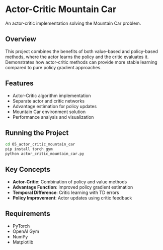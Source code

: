 # Actor-Critic Mountain Car

An actor-critic implementation solving the Mountain Car problem.

## Overview

This project combines the benefits of both value-based and policy-based methods, where the actor learns the policy and the critic evaluates it. Demonstrates how actor-critic methods can provide more stable learning compared to pure policy gradient approaches.

## Features

- Actor-Critic algorithm implementation
- Separate actor and critic networks
- Advantage estimation for policy updates
- Mountain Car environment solution
- Performance analysis and visualization

## Running the Project

```bash
cd 05_actor_critic_mountain_car
pip install torch gym
python actor_critic_mountain_car.py
```

## Key Concepts

- **Actor-Critic**: Combination of policy and value methods
- **Advantage Function**: Improved policy gradient estimation
- **Temporal Difference**: Critic learning with TD errors
- **Policy Improvement**: Actor updates using critic feedback

## Requirements

- PyTorch
- OpenAI Gym
- NumPy
- Matplotlib